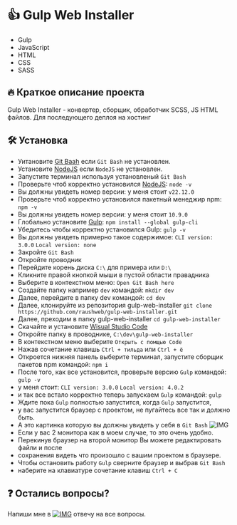 # :thumbsup: Gulp Web Installer

- Gulp
- JavaScript
- HTML
- CSS
- SASS

## :fire: Краткое описание проекта

Gulp Web Installer - конвертер, сборщик, обработчик SCSS, JS HTML файлов.
Для последующего деплоя на хостинг

## :hammer_and_wrench: Установка
* Уитановите [Git Baah](https://git-scm.com/downloads/win) если ```Git Bash``` не установлен.
* Установите [NodeJS](https://nodejs.org/en/download) если ```NodeJS``` не установлен.
* Запустите терминал используя установленый ```Git Bash```
* Проверьте чтоб корректно установился [NodeJS](https://nodejs.org/en/download):
    ```node -v```
* Вы должны увидеть номер версии:
    у меня стоит ```v22.12.0```
* Проверьте чтоб корректно установился пакетный менеджир npm:
    ```npm -v```
* Вы должны увидеть номер версии:
    у меня стоит ```10.9.0```
* Глобально установите [Gulp](https://gulpjs.com/docs/en/getting-started/quick-start/):
    ```npm install --global gulp-cli```
* Убедитесь чтобы корректно установился Gulp:
    ```gulp -v```
* Вы должны увидеть примерно такое содержимое:
    ```CLI version: 3.0.0```
    ```Local version: none```
* Закройте ```Git Bash```
* Откройте проводник
* Перейдите корень диска ```C:\``` для примера или ```D:\```
* Кликните правой кнопкой мыши в пустой области правадника
* Выберите в контекстном меню:
    ```Open Git Bash here```
* Создайте папку например ```dev``` командой:
    ```mkdir dev```
* Далее, перейдите в папку dev командой:
    ```cd dev```
* Далее, клонируйте из репозитория gulp-web-installer
    ```git clone https://github.com/raushweb/gulp-web-installer.git```
* Далее, преходим в папку gulp-web-installer
    ```cd gulp-web-installer```
* Скачайте и установите [Wisual Studio Code](https://code.visualstudio.com/download)
* Откройте папку в проводнике, ```C:\dev\gulp-web-installer```
* В контекстном меню выберите ```Открыть с помщью Code```
* Нажав сочетание клавишь ```Ctrl + тильда``` или ```Ctrl + ё```
* Откроется нижняя панель выберите терминал, запустите сборщик пакетов npm командой:
    ```npm i```
* После того, как все установится, проверьте версию ```Gulp``` командой:
    ```gulp -v```
* у меня стоит:
    ```CLI version: 3.0.0```
    ```Local version: 4.0.2```
* и так все встало корректно теперь запускаем ```Gulp``` командой:
    ```gulp```
* Ждите пока ```Gulp``` полностью запустится, когда ```Gulp``` запустится,
* у вас запустится браузер с проектом, не пугайтесь все так и должно быть.
* А это картинка которую вы должны увидеть у себя в ```Git Bash```
    ![IMG](https://raushweb.ru/assets/img/gulp-web-installer.jpg)
* Если у вас 2 монитора как в моем случае, то это очень удобно.
* Перекинув браузер на второй монитор Вы можете редактировать файли и после 
* сохранения видеть что произошло с вашим проектом в браузере.
* Чтобы остановить работу ```Gulp``` сверните браузер и выбрав ```Git Bash```
* наберите на клавиатуре сочетание клавиш ```Ctrl + C```

## :question: Остались вопросы?

Напиши мне в [![IMG](https://raushweb.ru/assets/img/icon/telegram.svg)](https://t.me/+79602042339) отвечу на все вопросы.